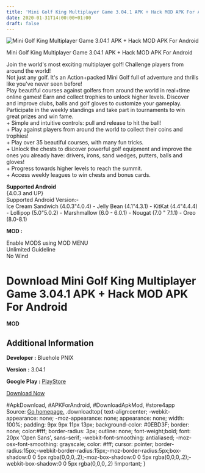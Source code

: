 ```yaml
---
title: 'Mini Golf King Multiplayer Game 3.04.1 APK + Hack MOD APK For Android'
date: 2020-01-31T14:00:00+01:00
draft: false
---
```


![Mini Golf King Multiplayer Game 3.04.1 APK + Hack MOD APK For Android](https://i2.wp.com/apkhome.net/wp-content/uploads/2018/07/Mini-Golf-King-Multiplayer-Game-3.04.1.png "Mini Golf King Multiplayer Game 3.04.1 APK + Hack MOD APK For Android")

  

Mini Golf King Multiplayer Game 3.04.1 APK + Hack MOD APK For Android

Join the world's most exciting multiplayer golf! Challenge players from around the world!  
Not just any golf. It's an Action+packed Mini Golf full of adventure and thrills like you've never seen before!  
Play beautiful courses against golfers from around the world in real+time online games! Earn and collect trophies to unlock higher levels. Discover and improve clubs, balls and golf gloves to customize your gameplay. Participate in the weekly standings and take part in tournaments to win great prizes and win fame.  
\+ Simple and intuitive controls: pull and release to hit the ball!  
\+ Play against players from around the world to collect their coins and trophies!  
\+ Play over 35 beautiful courses, with many fun tricks.  
\+ Unlock the chests to discover powerful golf equipment and improve the ones you already have: drivers, irons, sand wedges, putters, balls and gloves!  
\+ Progress towards higher levels to reach the summit.  
\+ Access weekly leagues to win chests and bonus cards.

**Supported Android**  
{4.0.3 and UP}  
Supported Android Version:-  
Ice Cream Sandwich (4.0.3"4.0.4) - Jelly Bean (4.1"4.3.1) - KitKat (4.4"4.4.4) - Lollipop (5.0"5.0.2) - Marshmallow (6.0 - 6.0.1) - Nougat (7.0 " 7.1.1) - Oreo (8.0-8.1)

**MOD :**

Enable MODS using MOD MENU  
Unlimited Guideline  
No Wind

Download Mini Golf King Multiplayer Game 3.04.1 APK + Hack MOD APK For Android
==============================================================================

**MOD**

Additional Information
----------------------

**Developer :** Bluehole PNIX

**Version :** 3.04.1

**Google Play :** [PlayStore](https://play.google.com/store/apps/details?id=com.pnixgames.minigolfking)

  

[Download Now](https://store4app.co/post/mini-golf-king-multiplayer-game-3-04-1-apk-hack-mod-apk-for-android_1573670879)

  
#ApkDownload, #APKForAndroid, #DownloadApkMod, #store4app  
Source: [Go homepage.](https://store4app.co/post/mini-golf-king-multiplayer-game-3-04-1-apk-hack-mod-apk-for-android_1573670879) .downloadtop{ text-align:center; -webkit-appearance: none; -moz-appearance: none; appearance: none; width: 100%; padding: 9px 9px 11px 13px; background-color: #0EBD3F; border: none; color:#fff; border-radius: 3px; outline: none; font-weight;bold; font: 20px 'Open Sans', sans-serif; -webkit-font-smoothing: antialiased; -moz-osx-font-smoothing: grayscale; color: #fff; cursor: pointer; border-radius:15px;-webkit-border-radius:15px;-moz-border-radius:5px;box-shadow:0 0 5px rgba(0,0,0,.2);-moz-box-shadow:0 0 5px rgba(0,0,0,.2);-webkit-box-shadow:0 0 5px rgba(0,0,0,.2) !important; }